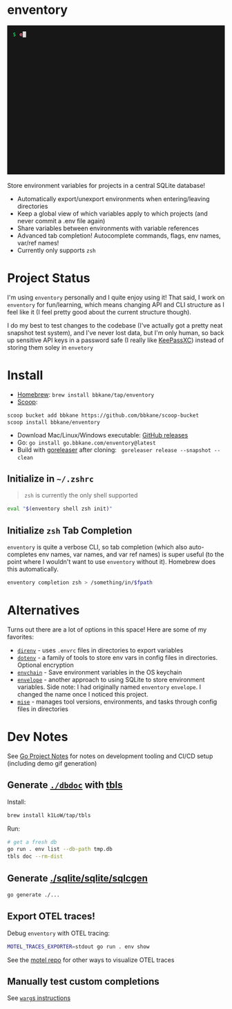 # enventory

![./demo.gif](./demo.gif)

Store environment variables for projects in a central SQLite database!

- Automatically export/unexport environments when entering/leaving directories
- Keep a global view of which variables apply to which projects (and never commit a .env file again)
- Share variables between environments with variable references
- Advanced tab completion! Autocomplete commands, flags, env names, var/ref names!
- Currently only supports `zsh`

# Project Status

I'm using `enventory` personally and I quite enjoy using it! That said, I work
on `enventory` for fun/learning, which means changing API and CLI structure as
I feel like it (I feel pretty good about the current structure though).

I do my best to test changes to the codebase (I've actually got a pretty neat
snapshot test system), and I've never lost data, but I'm only human, so back up
sensitive API keys in a password safe (I really like
[KeePassXC](https://keepassxc.org/)) instead of storing them soley in
`envetory`

# Install

- [Homebrew](https://brew.sh/): `brew install bbkane/tap/enventory`
- [Scoop](https://scoop.sh/):

```
scoop bucket add bbkane https://github.com/bbkane/scoop-bucket
scoop install bbkane/enventory
```

- Download Mac/Linux/Windows executable: [GitHub releases](https://github.com/bbkane/enventory/releases)
- Go: `go install go.bbkane.com/enventory@latest`
- Build with [goreleaser](https://goreleaser.com/) after cloning: ` goreleaser release --snapshot --clean`

## Initialize in `~/.zshrc`

> `zsh` is currently the only shell supported

```bash
eval "$(enventory shell zsh init)"
```

## Initialize `zsh` Tab Completion

`enventory` is quite a verbose CLI, so tab completion (which also
auto-completes env names, var names, and var ref names) is super useful (to the
point where I wouldn't want to use `enventory` without it). Homebrew does this
automatically.

```bash
enventory completion zsh > /something/in/$fpath
```

# Alternatives

Turns out there are a lot of options in this space! Here are some of my  favorites:

- [`direnv`](https://direnv.net/) - uses `.envrc` files in directories to export variables
- [`dotenv`](https://www.dotenv.org/) - a family of tools to store env vars in config files in directories. Optional encryption
- [`envchain`](https://github.com/sorah/envchain) - Save environment variables in the OS keychain
- [`envelope`](https://github.com/mattrighetti/envelope) - another approach to using SQLite to store environment variables. Side note: I had originally named `enventory` `envelope`. I changed the name once I noticed this project.
- [`mise`](https://mise.jdx.dev/) - manages tool versions, environments, and tasks through config files in directories

# Dev Notes

See [Go Project Notes](https://www.bbkane.com/blog/go-project-notes/) for notes
on development tooling and CI/CD setup (including demo gif generation)

## Generate [`./dbdoc`](./dbdoc) with [tbls](https://github.com/k1LoW/tbls)

Install:

```bash
brew install k1LoW/tap/tbls
```

Run:

```bash
# get a fresh db
go run . env list --db-path tmp.db
tbls doc --rm-dist
```

## Generate [./sqlite/sqlite/sqlcgen](./sqlite/sqlite/sqlcgen)

```bash
go generate ./...
```

## Export OTEL traces!

Debug `enventory` with OTEL tracing:

```bash
MOTEL_TRACES_EXPORTER=stdout go run . env show
```

See the [motel repo](https://github.com/bbkane/motel) for other ways to visualize OTEL traces

## Manually test custom completions

See [`warg`s instructions](https://github.com/bbkane/warg/tree/master/completion)

